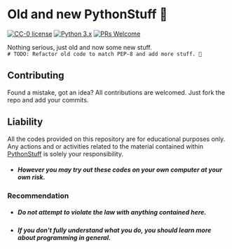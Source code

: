 # Old and new PythonStuff 🐍 
[![CC-0 license](https://img.shields.io/badge/License-CC--0-blue.svg)](https://creativecommons.org/licenses/by-nd/4.0) [![Python 3.x](https://img.shields.io/badge/python-3.8.5-blue.svg)](https://www.python.org/downloads/release/python-385/) [![PRs Welcome](https://img.shields.io/badge/PRs-welcome-brightgreen.svg?style=flat-square)](http://makeapullrequest.com) 

Nothing serious, just old and now some new stuff.
<br/>
`# TODO: Refactor old code to match PEP-8 and add more stuff. 🤪`

## Contributing
Found a mistake, got an idea?
All contributions are welcomed. Just fork the repo and add your commits.

## Liability
All the codes provided on this repository are for educational purposes only.
Any actions and or activities related to the material contained within [PythonStuff](https://github.com/c0dehard/PythonStuff) is solely your responsibility.
- ##### However you may try out these codes on your own computer at your own risk.
### Recommendation
- ##### Do not attempt to violate the law with anything contained here.
- ##### If you don't fully understand what you do, you should learn more about programming in general.
